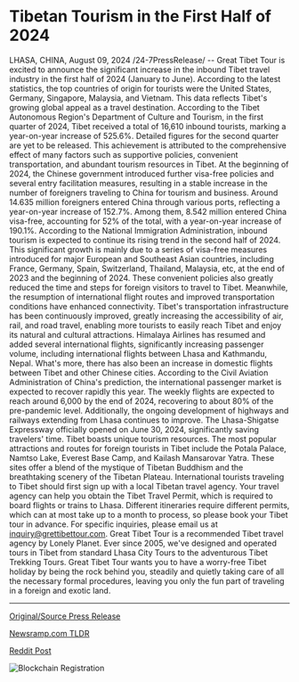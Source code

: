 # Tibetan Tourism in the First Half of 2024

LHASA, CHINA, August 09, 2024 /24-7PressRelease/ -- Great Tibet Tour is excited to announce the significant increase in the inbound Tibet travel industry in the first half of 2024 (January to June). According to the latest statistics, the top countries of origin for tourists were the United States, Germany, Singapore, Malaysia, and Vietnam. This data reflects Tibet's growing global appeal as a travel destination. According to the Tibet Autonomous Region's Department of Culture and Tourism, in the first quarter of 2024, Tibet received a total of 16,610 inbound tourists, marking a year-on-year increase of 525.6%. Detailed figures for the second quarter are yet to be released. This achievement is attributed to the comprehensive effect of many factors such as supportive policies, convenient transportation, and abundant tourism resources in Tibet.  At the beginning of 2024, the Chinese government introduced further visa-free policies and several entry facilitation measures, resulting in a stable increase in the number of foreigners traveling to China for tourism and business. Around 14.635 million foreigners entered China through various ports, reflecting a year-on-year increase of 152.7%. Among them, 8.542 million entered China visa-free, accounting for 52% of the total, with a year-on-year increase of 190.1%. According to the National Immigration Administration, inbound tourism is expected to continue its rising trend in the second half of 2024. This significant growth is mainly due to a series of visa-free measures introduced for major European and Southeast Asian countries, including France, Germany, Spain, Switzerland, Thailand, Malaysia, etc, at the end of 2023 and the beginning of 2024. These convenient policies also greatly reduced the time and steps for foreign visitors to travel to Tibet.  Meanwhile, the resumption of international flight routes and improved transportation conditions have enhanced connectivity. Tibet's transportation infrastructure has been continuously improved, greatly increasing the accessibility of air, rail, and road travel, enabling more tourists to easily reach Tibet and enjoy its natural and cultural attractions. Himalaya Airlines has resumed and added several international flights, significantly increasing passenger volume, including international flights between Lhasa and Kathmandu, Nepal. What's more, there has also been an increase in domestic flights between Tibet and other Chinese cities. According to the Civil Aviation Administration of China's prediction, the international passenger market is expected to recover rapidly this year. The weekly flights are expected to reach around 6,000 by the end of 2024, recovering to about 80% of the pre-pandemic level. Additionally, the ongoing development of highways and railways extending from Lhasa continues to improve. The Lhasa-Shigatse Expressway officially opened on June 30, 2024, significantly saving travelers' time.  Tibet boasts unique tourism resources. The most popular attractions and routes for foreign tourists in Tibet include the Potala Palace, Namtso Lake, Everest Base Camp, and Kailash Mansarovar Yatra. These sites offer a blend of the mystique of Tibetan Buddhism and the breathtaking scenery of the Tibetan Plateau. International tourists traveling to Tibet should first sign up with a local Tibetan travel agency. Your travel agency can help you obtain the Tibet Travel Permit, which is required to board flights or trains to Lhasa. Different itineraries require different permits, which can at most take up to a month to process, so please book your Tibet tour in advance. For specific inquiries, please email us at inquiry@grettibettour.com.  Great Tibet Tour is a recommended Tibet travel agency by Lonely Planet. Ever since 2005, we've designed and operated tours in Tibet from standard Lhasa City Tours to the adventurous Tibet Trekking Tours. Great Tibet Tour wants you to have a worry-free Tibet holiday by being the rock behind you, steadily and quietly taking care of all the necessary formal procedures, leaving you only the fun part of traveling in a foreign and exotic land. 

---

[Original/Source Press Release](https://www.24-7pressrelease.com/press-release/513244/tibetan-tourism-in-the-first-half-of-2024)
                    

[Newsramp.com TLDR](None) 



[Reddit Post](https://www.reddit.com/r/TravelAndLeisureNews/comments/1ente6b/significant_increase_in_inbound_tibet_travel_in/) 



![Blockchain Registration](https://cdn.newsramp.app/24-7PressRelease/qrcode/248/9/cornMJuG.webp)